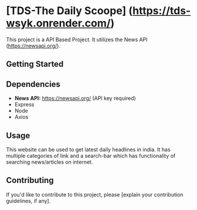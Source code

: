 # [TDS-The Daily Scoope] (https://tds-wsyk.onrender.com/)

This project is a API Based Project. It utilizes the News API (https://newsapi.org/).

## Getting Started

## Dependencies

- **News API:** https://newsapi.org/ (API key required)
- Express
- Node
- Axios


## Usage
This website can be used to get latest daily headlines in india.
It has multiple categories of link and a search-bar which has functionality of searching news/articles on internet.



## Contributing

If you'd like to contribute to this project, please [explain your contribution guidelines, if any].

